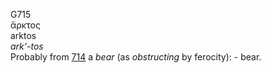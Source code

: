 <body>
  <p>G715<br>  ἄρκτος  <br> arktos  <br><i>ark‘-tos </i><br>Probably from <a href="g0714.htm">714</a>  a <i>bear</i> (as <i>obstructing</i> by ferocity): - bear.<br></p>
 </body>